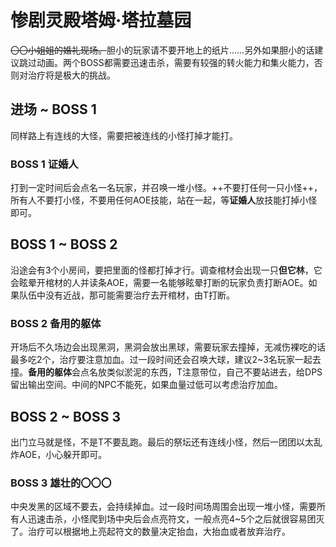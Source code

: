 # 惨剧灵殿塔姆·塔拉墓园

~~〇〇小姐姐的婚礼现场。~~胆小的玩家请不要开地上的纸片……另外如果胆小的话建议跳过动画。两个BOSS都需要迅速击杀，需要有较强的转火能力和集火能力，否则对治疗将是极大的挑战。

## 进场 ~ BOSS 1

同样路上有连线的大怪，需要把被连线的小怪打掉才能打。

### BOSS 1 证婚人
打到一定时间后会点名一名玩家，并召唤一堆小怪。++不要打任何一只小怪++，<Role name="tank" /><Role name="healer" /><Role name="dps" />所有人不要打小怪，不要用任何AOE技能，站在一起，等**证婚人**放技能打掉小怪即可。

## BOSS 1 ~ BOSS 2

沿途会有3个小房间，要把里面的怪都打掉才行。调查棺材会出现一只**但它林**，它会眩晕开棺材的人并读条AOE，需要一名能够眩晕打断的玩家负责打断AOE。如果队伍中没有近战，那可能需要<Role name="healer" />治疗去开棺材，由<Role name="tank" />T打断。

### BOSS 2 备用的躯体
开场后不久场边会出现黑洞，黑洞会放出黑球，需要玩家去撞掉，无减伤裸吃的话最多吃2个，<Role name="healer" />治疗要注意加血。过一段时间还会召唤大球，建议2~3名玩家一起去撞。**备用的躯体**会点名放类似淤泥的东西，<Role name="tank" />T注意带位，自己不要站进去，给DPS留出输出空间。中间的NPC不能死，如果血量过低可以考虑<Role name="healer" />治疗加血。

## BOSS 2 ~ BOSS 3

出门立马就是怪，不是T不要乱跑。最后的祭坛还有连线小怪，然后一团团以太乱炸AOE，小心躲开即可。

### BOSS 3 雄壮的〇〇〇

中央发黑的区域不要去，会持续掉血。过一段时间场周围会出现一堆小怪，需要<Role name="tank" /><Role name="healer" /><Role name="dps" />所有人迅速击杀，小怪爬到场中央后会点亮符文，一般点亮4~5个之后就很容易团灭了。<Role name="healer" />治疗可以根据地上亮起符文的数量决定抬血，大抬血或者放弃治疗。